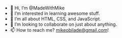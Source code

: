 - 👋 Hi, I’m @MadeWithMike
- 👀 I’m interested in learning awesome stuff.
- 🌱 I’m all about HTML, CSS, and JavaScript.
- 💞️ I’m looking to collaborate on just about anything.
- 📫 How to reach me? mikeobilade@gmail.com!
